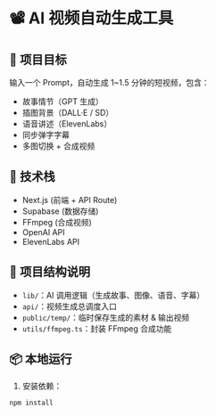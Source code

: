 # 📽️ AI 视频自动生成工具

## 🚀 项目目标
输入一个 Prompt，自动生成 1~1.5 分钟的短视频，包含：
- 故事情节（GPT 生成）
- 插图背景（DALL·E / SD）
- 语音讲述（ElevenLabs）
- 同步弹字字幕
- 多图切换 + 合成视频

## 🧱 技术栈
- Next.js (前端 + API Route)
- Supabase (数据存储)
- FFmpeg (合成视频)
- OpenAI API
- ElevenLabs API

## 📁 项目结构说明
- `lib/`：AI 调用逻辑（生成故事、图像、语音、字幕）
- `api/`：视频生成总调度入口
- `public/temp/`：临时保存生成的素材 & 输出视频
- `utils/ffmpeg.ts`：封装 FFmpeg 合成功能

## 📦 本地运行
1. 安装依赖：
```bash
npm install
